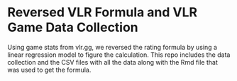 # Reversed VLR Formula and VLR Game Data Collection

Using game stats from vlr.gg, we reversed the rating formula by using a linear regression model to figure the calculation. This repo includes the data collection and the CSV files with all the data along with the Rmd file that was used to get the formula.
